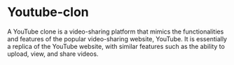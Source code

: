 # Youtube-clon
A YouTube clone is a video-sharing platform that mimics the functionalities and features of the popular video-sharing website, YouTube. It is essentially a replica of the YouTube website, with similar features such as the ability to upload, view, and share videos.
